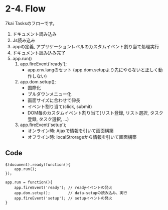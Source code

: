# 2-4. Flow

7kai Tasksのフローです。

1. ドキュメント読み込み
2. Js読み込み
3. appの定義, アプリケーションレベルのカスタムイベント割り当て処理実行
4. ドキュメント読み込み完了
5. app.run()
    1. app.fireEvent('ready');
        - app.env.langのセット (app.dom.setupより先にやらないと正しく動作しない)
    2. app.dom.setup();
        - 国際化
        - プルダウンメニュー化
        - 画面サイズに合わせて伸長
        - イベント割り当て(click, submit)
        - DOM毎のカスタムイベント割り当て(リスト登録, リスト選択, タスク登録, タスク選択, ...)
    3. app.fireEvent('setup');
        - オンライン時: Ajaxで情報を引いて画面構築
        - オフライン時: localStrorageから情報を引いて画面構築

## Code

    $(document).ready(function(){
        app.run();
    });

    app.run = function(){
        app.fireEvent('ready'); // readyイベントの発火
        app.dom.setup();        // data-setupの読み込み、実行
        app.fireEvent('setup'); // setupイベントの発火
    }
